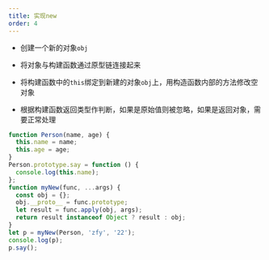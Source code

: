 ```yaml
---
title: 实现new
order: 4
---
```


- 创建一个新的对象`obj`

- 将对象与构建函数通过原型链连接起来
- 将构建函数中的`this`绑定到新建的对象`obj`上，用构造函数内部的方法修改空对象
- 根据构建函数返回类型作判断，如果是原始值则被忽略，如果是返回对象，需要正常处理

```javascript
function Person(name, age) {
  this.name = name;
  this.age = age;
}
Person.prototype.say = function () {
  console.log(this.name);
};
function myNew(func, ...args) {
  const obj = {};
  obj.__proto__ = func.prototype;
  let result = func.apply(obj, args);
  return result instanceof Object ? result : obj;
}
let p = myNew(Person, 'zfy', '22');
console.log(p);
p.say();
```
